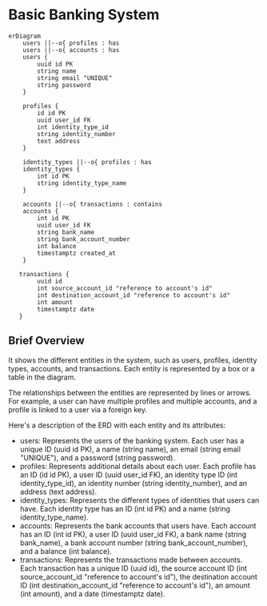 # Basic Banking System
```mermaid
erDiagram
    users ||--o{ profiles : has
    users ||--o{ accounts : has
    users {
        uuid id PK
        string name
        string email "UNIQUE"
        string password
    }

    profiles {
        id id PK
        uuid user_id FK
        int identity_type_id
        string identity_number
        text address
    }

    identity_types ||--o{ profiles : has
    identity_types {
        int id PK
        string identity_type_name
    }

    accounts ||--o{ transactions : contains
    accounts {
        int id PK
        uuid user_id FK
        string bank_name
        string bank_account_number
        int balance
        timestamptz created_at
    }

   transactions {
        uuid id
        int source_account_id "reference to account's id"
        int destination_account_id "reference to account's id"
        int amount
        timestamptz date
   } 
```
## Brief Overview
It shows the different entities in the system, such as users, profiles, identity types, accounts, and transactions. Each entity is represented by a box or a table in the diagram.

The relationships between the entities are represented by lines or arrows. For example, a user can have multiple profiles and multiple accounts, and a profile is linked to a user via a foreign key.

Here's a description of the ERD with each entity and its attributes:

- users: Represents the users of the banking system. Each user has a unique ID (uuid id PK), a name (string name), an email (string email "UNIQUE"), and a password (string password).
- profiles: Represents additional details about each user. Each profile has an ID (id id PK), a user ID (uuid user_id FK), an identity type ID (int identity_type_id), an identity number (string identity_number), and an address (text address).
- identity_types: Represents the different types of identities that users can have. Each identity type has an ID (int id PK) and a name (string identity_type_name).
- accounts: Represents the bank accounts that users have. Each account has an ID (int id PK), a user ID (uuid user_id FK), a bank name (string bank_name), a bank account number (string bank_account_number), and a balance (int balance). 
- transactions: Represents the transactions made between accounts. Each transaction has a unique ID (uuid id), the source account ID (int source_account_id "reference to account's id"), the destination account ID (int destination_account_id "reference to account's id"), an amount (int amount), and a date (timestamptz date).